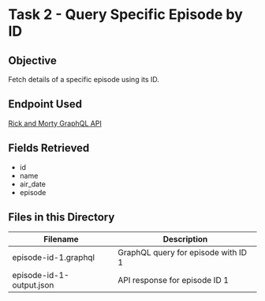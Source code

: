 # Task 2 - Query Specific Episode by ID

## Objective
Fetch details of a specific episode using its ID.

## Endpoint Used
[Rick and Morty GraphQL API](https://rickandmortyapi.com/graphql)

## Fields Retrieved
- id
- name
- air_date
- episode

## Files in this Directory

| Filename | Description |
|---|---|
| episode-id-1.graphql | GraphQL query for episode with ID 1 |
| episode-id-1-output.json | API response for episode ID 1 |
